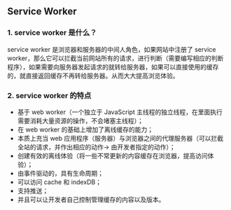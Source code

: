 ## Service Worker

### 1. service worker 是什么？

service worker 是浏览器和服务器的中间人角色，如果网站中注册了 service worker，那么它可以拦截当前网站所有的请求，进行判断（需要编写相应的判断程序），如果需要向服务器发起请求的就转给服务器，如果可以直接使用的缓存的，就直接返回缓存不再转给服务器。从而大大提高浏览体验。

### 2. service worker 的特点

- 基于 web worker（一个独立于 JavaScript 主线程的独立线程，在里面执行需要消耗大量资源的操作，不会堵塞主线程）；
- 在 web worker 的基础上增加了离线缓存的能力；
- 本质上充当 web 应用程序（服务器）与浏览器之间的代理服务器（可以拦截全站的请求，并作出相应的动作-> 由开发者指定的动作）；
- 创建有效的离线体验（将一些不常更新的内容缓存在浏览器，提高访问体验）；
- 由事件驱动的，具有生命周期；
- 可以访问 cache 和 indexDB；
- 支持推送；
- 并且可以让开发者自己控制管理缓存的内容以及版本。

